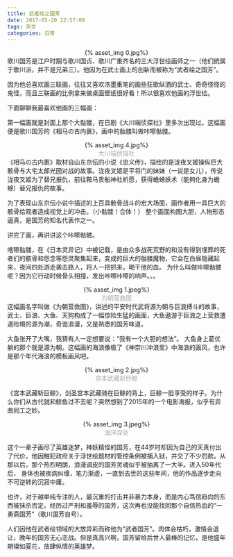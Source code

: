 ```yaml
---
title: 武者绘之国芳
date: 2017-05-20 22:57:09
tags: 杂文
categories: 日常
---
```

<div align="center">{% asset_img 0.jpg%}</div>
歌川国芳是江户时期与歌川国贞、歌川广重齐名的三大浮世绘画师之一（他们统属于歌川派，并不是兄弟三）。他因为在武士画上的创新而被称为“武者绘之国芳”。

因为他总喜欢画三联画，往往又喜欢浓墨重笔的画些狂歌纵酒的武士、奇奇怪怪的鬼怪，而且三联画的比例拿来做桌面壁纸很好看！所以很喜欢他画的浮世绘。

下面聊聊我最喜欢他画的三幅画：
<!--more-->
第一幅画就是封面上那个大骷髅，在日剧《大川端侦探社》里多次出现过。这幅画便是歌川国芳的《相马の古内裹》，画中的骷髅叫做咔嚓骷髅。
<div align="center">{% asset_img 4.jpg%}</div><div align="center"><font color=#A9A9A9>大川端侦探社</font> </div>
《相马の古内裹》取材自山东京伝的小说《忠义传》，描绘的是泷夜叉姬操纵巨大骸骨与大宅太郎光圀对战的故事。泷夜叉姬是平将门的妹妹（一说是女儿），传说泷夜叉姬为了替兄报仇，前往鞍马贵船神社祈愿，获得蟾蜍妖术（能夠化身为蟾蜍）替兄报仇的故事。

为了表现山东京伝小说中描述的上百具骸骨战斗的宏大场面，画作者用一具巨大的骸骨给观者造成视觉上的冲击。（小骷髅！合体！）
整个画面构图大胆，人物形态逼真，是国芳的知名代表作之一。

讲完了画，再讲讲这个咔嚓骷髅。

喀嚓骷髅，在《日本灵异记》中被记载，是由众多战死荒野的和没有得到埋葬的死者们的骸骨和怨念等怨灵聚集起来，变成的巨大的骷髅魔物，它会在白昼隐藏起来，夜间四处游走袭击路人，将人一把抓来，喝干他的血。
为什么叫做咔嚓骷髅呢？因为它行动时候骨头相撞，发出咔嚓咔嚓的响声。。。

<div align="center">{% asset_img 1.jpeg%}</div><div align="center"><font color=#A9A9A9>为朝营救图</font> </div>
这幅画名字叫做《为朝营救图》，讲述的平安时代武将源为朝与巨浪搏斗的故事，武士、巨浪、大鱼、天狗构成了一幅惊险生猛的画面，大鱼遨游于巨浪之上营救遭遇险境的源为潮，奇诡浪漫，又是熟悉的国芳味道。

大鱼张开了大嘴，我猜有人一定想要说：“我有一个大胆的想法”。
大鱼身上葛优躺的那个就是源为朝。这幅画的海浪像极了《神奈川冲浪里》中海浪的画风，也许是那个年代海浪的模板画风吧。
</br>
<div align="center">{% asset_img 2.jpg%}</div><div align="center"><font color=#A9A9A9>宫本武藏斩巨鲸</font> </div>

《宫本武藏斩巨鲸》，剑圣宫本武藏骑在巨鲸的背上，巨鲸一脸享受的样子。为什么你们从古代就和鲸鱼过不去呢？突然想到了2015年的一个电影海报，似乎有异曲同工之妙。
<div align="center">{% asset_img 3.jpeg%}</div><div align="center"><font color=#A9A9A9>海洋深处</font> </div>

这个一辈子画尽了英雄迷梦，神妖精怪的国芳，在44岁时却因为自己的天真付出了代价，他因触犯政府关于浮世绘题材的管控条例被捕入狱，并交了不少罚款。从那以后，那个热烈明朗，浪漫调皮的国芳灵魂似乎被抽离了一大半。进入50年代后， 身体也被疾病纠缠，笔力渐虚，一直到去世的这些年间，他的作品逐步走向不可逆转的沉寂中庸。

也许，对于越单纯专注的人，最沉重的打击并非暴力本身，而是内心笃信趋向的东西被抹杀否定。经历过严刑和羞辱的国芳，这次再也没能找回那个自信热血的“一勇斋国芳”（歌川国芳自号）。

人们因他在武者绘领域的大放异彩而称他为“武者国芳”。肉体会枯朽，激情会退让，晚年的国芳无心恋战。但是真高兴啊，国芳留给后世人最棒的记忆，是他盛年期璨如夏花，放肆纵情的英雄梦。